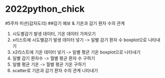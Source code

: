 # 2022python_chick
#5주차 미션(감자도리)
##감기 예보 & 기온과 감기 환자 수의 관계
1. 시도별감기 발생 데이터, 기온 데이터 가져오기
2. x리스트에 시도별감기 발생 데이터 넣기 -> 일별 감기 환자 수 boxplot으로 나타내기
3. x2리스트에 기온 데이터 넣기 -> 일별 평균 기온 boxplot으로 나타내기
4. 일별 감기 환자수 -> 월별 평균 환자 수 구하기
5. 일별 평균 기온 -> 월별 평균 기온 구하기
6. scatter로 기온과 감기 환자 수의 관계 나타내기
